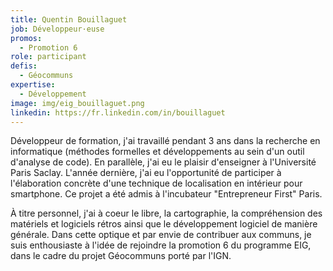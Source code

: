 ```yaml
---
title: Quentin Bouillaguet
job: Développeur·euse
promos:
  - Promotion 6
role: participant
defis:
  - Géocommuns
expertise:
  - Développement
image: img/eig_bouillaguet.png
linkedin: https://fr.linkedin.com/in/bouillaguet
---
```


Développeur de formation, j'ai travaillé pendant 3 ans dans la recherche en informatique (méthodes formelles et développements au sein d'un outil d'analyse de code). En parallèle, j'ai eu le plaisir d'enseigner à l'Université Paris Saclay. L'année dernière, j'ai eu l'opportunité de participer à l'élaboration concrète d'une technique de localisation en intérieur pour smartphone. Ce projet a été admis à l'incubateur "Entrepreneur First" Paris.

À titre personnel, j'ai à coeur le libre, la cartographie, la compréhension des matériels et logiciels rétros ainsi que le développement logiciel de manière générale. Dans cette optique et par envie de contribuer aux communs, je suis enthousiaste à l'idée de rejoindre la promotion 6 du programme EIG, dans le cadre du projet Géocommuns porté par l'IGN.
